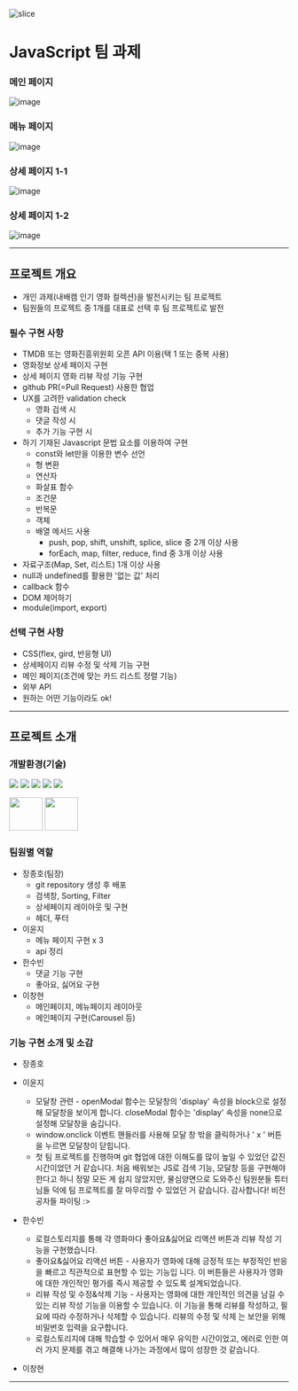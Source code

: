 ![slice](https://capsule-render.vercel.app/api?type=slice&color=000&height=200&text=JavaScript&fontAlign=75&rotate=13&fontAlignY=25&desc=&descAlign=70.&descAlignY=44&fontColor=f9c427)

# JavaScript 팀 과제

### 메인 페이지
![image](https://github.com/user-attachments/assets/a8365982-959a-4ba6-b6d1-a85c732cff1e)
### 메뉴 페이지
![image](https://github.com/user-attachments/assets/f5ec15d6-da6f-4060-92e7-f51ff6eadf85)
### 상세 페이지 1-1
![image](https://github.com/user-attachments/assets/4e8a841e-47fe-4602-be37-56608fe86c39)
### 상세 페이지 1-2
![image](https://github.com/user-attachments/assets/28df7e01-9e42-4100-8ed1-6c791c6daa9e)




---

## 프로젝트 개요

- 개인 과제(내배캠 인기 영화 컬렉션)을 발전시키는 팀 프로젝트
- 팀원들의 프로젝트 중 1개를 대표로 선택 후 팀 프로젝트로 발전

### 필수 구현 사항

- TMDB 또는 영화진흥위원회 오픈 API 이용(택 1 또는 중복 사용)
- 영화정보 상세 페이지 구현
- 상세 페이지 영화 리뷰 작성 기능 구현
- github PR(=Pull Request) 사용한 협업
- UX를 고려한 validation check
  - 영화 검색 시
  - 댓글 작성 시
  - 추가 기능 구현 시
- 하기 기재된 Javascript 문법 요소를 이용하여 구현
  - const와 let만을 이용한 변수 선언
  - 형 변환
  - 연산자
  - 화살표 함수
  - 조건문
  - 반복문
  - 객체
  - 배열 메서드 사용
    - push, pop, shift, unshift, splice, slice 중 2개 이상 사용
    - forEach, map, filter, reduce, find 중 3개 이상 사용
- 자료구조(Map, Set, 리스트) 1개 이상 사용
- null과 undefined를 활용한 '없는 값' 처리
- callback 함수
- DOM 제어하기
- module(import, export)

### 선택 구현 사항

- CSS(flex, gird, 반응형 UI)
- 상세페이지 리뷰 수정 및 삭제 기능 구현
- 메인 페이지(조건에 맞는 카드 리스트 정렬 기능)
- 외부 API
- 원하는 어떤 기능이라도 ok!

---

## 프로젝트 소개

### 개발환경(기술)

<img src="https://img.shields.io/badge/html5-E34F26?style=for-the-badge&logo=html5&logoColor=white"> <img src="https://img.shields.io/badge/css3-1572B6?style=for-the-badge&logo=css3&logoColor=white"> <img src="https://img.shields.io/badge/javascript-F7DF1E?style=for-the-badge&logo=javascript&logoColor=white"> <img src="https://img.shields.io/badge/git-F05032?style=for-the-badge&logo=git&logoColor=white"> <img src="https://img.shields.io/badge/github-181717?style=for-the-badge&logo=github&logoColor=white">

<img src="https://encrypted-tbn0.gstatic.com/images?q=tbn:ANd9GcSyr_YI8S4bax2nzVnRUnl51NO6aX1aYNvmK0RMCop_R4D_AG-yFiuBw6V3YNVlfOa0Opk&usqp=CAU" width="60" height="60"> <img src="https://camo.githubusercontent.com/9e30e8175154be99e32777c31d5854a0bab39e1caf6e3fa1ef6495d27366fc6f/68747470733a2f2f63646e2e69636f6e2d69636f6e732e636f6d2f69636f6e73322f323130372f504e472f3531322f66696c655f747970655f7673636f64655f69636f6e5f3133303038342e706e67" width="60" height="60">

### 팀원별 역할

- 장종호(팀장)
  - git repository 생성 후 배포
  - 검색창, Sorting, Filter
  - 상세페이지 레이아웃 및 구현
  - 헤더, 푸터
- 이윤지
  - 메뉴 페이지 구현 x 3
  - api 정리
- 한수빈
  - 댓글 기능 구현
  - 좋아요, 싫어요 구현
- 이창현
  - 메인페이지, 메뉴페이지 레이아웃
  - 메인페이지 구현(Carousel 등)

### 기능 구현 소개 및 소감

- 장종호
- 이윤지
  - 모달창 관련 - openModal 함수는 모달창의 'display' 속성을 block으로 설정해 모달창을 보이게 합니다.
    closeModal 함수는 'display' 속성을 none으로 설정해 모달창을 숨깁니다.
  - window.onclick 이벤트 핸들러를 사용해 모달 창 밖을 클릭하거나 ' x ' 버튼을 누르면
    모달창이 닫힙니다.
  - 첫 팀 프로젝트를 진행하며 git 협업에 대한 이해도를 많이 높일 수 있었던 값진 시간이었던 거 같습니다.
    처음 배워보는 JS로 검색 기능, 모달창 등을 구현해야 한다고 하니 정말 모든 게 쉽지 않았지만,
    물심양면으로 도와주신 팀원분들 튜터님들 덕에 팀 프로젝트를 잘 마무리할 수 있었던 거 같습니다. 감사합니다! 비전공자들 파이팅 :>
- 한수빈

  - 로컬스토리지를 통해 각 영화마다 좋아요&싫어요 리액션 버튼과 리뷰 작성 기능을 구현했습니다.
  - 좋아요&싫어요 리액션 버튼 - 사용자가 영화에 대해 긍정적 또는 부정적인 반응을 빠르고 직관적으로 표현할 수 있는 기능입
    니다. 이 버튼들은 사용자가 영화에 대한 개인적인 평가를 즉시 제공할 수 있도록 설계되었습니다.
  - 리뷰 작성 및 수정&삭제 기능 - 사용자는 영화에 대한 개인적인 의견을 남길 수 있는 리뷰 작성 기능을 이용할 수 있습니다. 이
    기능을 통해 리뷰를 작성하고, 필요에 따라 수정하거나 삭제할 수 있습니다. 리뷰의 수정 및 삭제
    는 보안을 위해 비밀번호 입력을 요구합니다.
  - 로컬스토리지에 대해 학습할 수 있어서 매우 유익한 시간이었고, 에러로 인한 여러 가지 문제를
    겪고 해결해 나가는 과정에서 많이 성장한 것 같습니다.

- 이창현

---
